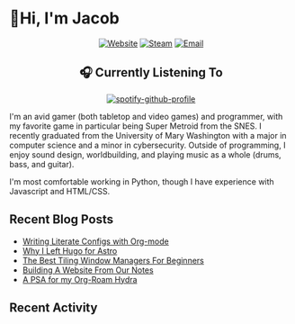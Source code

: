 # 👋Hi, I'm Jacob

<div align="center">

[![Website](https://img.shields.io/badge/-Website-blue?logo=org&style=for-the-badge&logoColor=white)](https://jhilker.com)
[![Steam](https://img.shields.io/badge/-Steam-black?logo=steam&style=for-the-badge)](https://steamcommunity.com/id/WaitingCynicism/)
[![Email](https://img.shields.io/badge/-Email-blue?logo=gmail&style=for-the-badge&logoColor=white)](mailto:jacob.hilker2@gmail.com)

## 🎧 Currently Listening To

[![spotify-github-profile](https://spotify-github-profile.vercel.app/api/view?uid=bqby3nrwzkqhio0yxezv77899&cover_image=true&theme=novatorem&show_offline=false&background_color=121212&interchange=false&bar_color=53b14f&bar_color_cover=false)](https://github.com/kittinan/spotify-github-profile)

</div>

I'm an avid gamer (both tabletop and video games) and programmer, with my favorite game in particular being Super Metroid from the SNES. I recently graduated from the University of Mary Washington with a major in computer science and a minor in cybersecurity. Outside of programming, I enjoy sound design, worldbuilding, and playing music as a whole (drums, bass, and guitar).

I'm most comfortable working in Python, though I have experience with Javascript and HTML/CSS.

## Recent Blog Posts
<!-- BLOG-POST-LIST:START -->
- [Writing Literate Configs with Org-mode](https://jhilker.com/blog/2023/10/undefined/)
- [Why I Left Hugo for Astro](https://jhilker.com/blog/2023/10/undefined/)
- [The Best Tiling Window Managers For Beginners](https://jhilker.com/blog/2021/12/undefined/)
- [Building A Website From Our Notes](https://jhilker.com/blog/2021/09/undefined/)
- [A PSA for my Org-Roam Hydra](https://jhilker.com/blog/2021/08/undefined/)
<!-- BLOG-POST-LIST:END -->

## Recent Activity

<!--START_SECTION:activity-->

<!--END_SECTION:activity-->